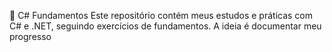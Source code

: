📘 C# Fundamentos
Este repositório contém meus estudos e práticas com C# e .NET, seguindo exercícios de fundamentos.
A ideia é documentar meu progresso

